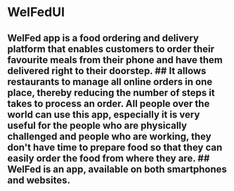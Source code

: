 # WelFedUI
## WelFed app is a food ordering and delivery platform that enables customers to order their favourite meals from their phone and have them delivered right to their doorstep.  ## It allows restaurants to manage all online orders in one place, thereby reducing the number of steps it takes to process an order.  All people over the world can use this app, especially it is very useful for the people who are physically challenged and people who are working, they don't have time to prepare food so that they can easily order the food from where they are.  ## WelFed is an app, available on both smartphones and websites.
